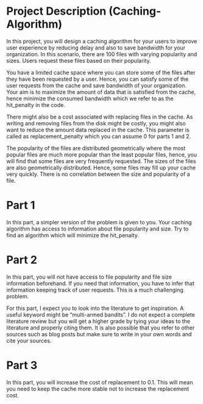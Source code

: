 # Project Description (Caching-Algorithm)
In this project, you will design a caching algorithm for your users to improve user experience by reducing delay and also to save bandwidth for your organization. In this scenario, there are 100 files with varying popularity and sizes. Users request these files based on their popularity.

You have a limited cache space where you can store some of the files after they have been requested by a user. Hence, you can satisfy some of the user requests from the cache and save bandwidth of your organization. Your aim is to maximize the amount of data that is satisfied from the cache, hence minimize the consumed bandwidth which we refer to as the hit_penalty in the code.

There might also be a cost associated with replacing files in the cache. As writing and removing files from the disk might be costly, you might also want to reduce the amount data replaced in the cache. This parameter is called as replacement_penalty which you can assume 0 for parts 1 and 2.

The popularity of the files are distributed geometrically where the most popular files are much more popular than the least popular files, hence, you will find that some files are very frequently requested. The sizes of the files are also geometrically distributed. Hence, some files may fill up your cache very quickly. There is no correlation between the size and popularity of a file.

# Part 1
In this part, a simpler version of the problem is given to you. Your caching algorithm has access to information about file popularity and size. Try to find an algorithm which will minimize the hit_penalty.

# Part 2
In this part, you will not have access to file popularity and file size information beforehand. If you need that information, you have to infer that information keeping track of user requests. This is a much challenging problem.

For this part, I expect you to look into the literature to get inspiration. A useful keyword might be “multi-armed bandits”. I do not expect a complete literature review but you will get a higher grade by tying your ideas to the literature and properly citing them. It is also possible that you refer to other sources such as blog posts but make sure to write in your own words and cite your sources.

# Part 3
In this part, you will increase the cost of replacement to 0.1. This will mean you need to keep the cache more stable not to increase the replacement cost.
